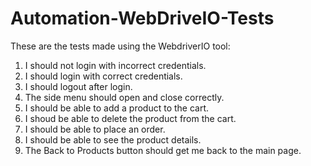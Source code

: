 # Automation-WebDriveIO-Tests
These are the tests made using the WebdriverIO tool:
1. I should not login with incorrect credentials.
2. I should login with correct credentials.
3. I should logout after login.
4. The side menu should open and close correctly.
5. I should be able to add a product to the cart.
6. I shoud be able to delete the product from the cart.
7. I should be able to place an order.
8. I should be able to see the product details.
9. The Back to Products button should get me back to the main page.
